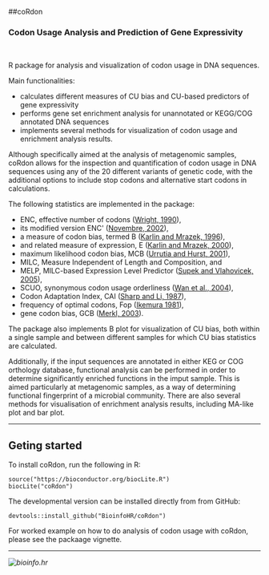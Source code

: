 ##coRdon
### Codon Usage Analysis and Prediction of Gene Expressivity
<br>

R package for analysis and visualization of codon usage in DNA sequences.

Main functionalities:
* calculates different measures of CU bias and CU-based predictors 
of gene expressivity
* performs gene set enrichment analysis for unannotated or KEGG/COG 
annotated DNA sequences
* implements several methods for visualization of codon usage 
and enrichment analysis results.

Although specifically aimed at the analysis of metagenomic samples, 
coRdon allows for the inspection and quantification of codon usage 
in DNA sequences using any of the 20 different variants of genetic code,
with the additional options to include stop codons and alternative start 
codons in calculations.  

The following statistics are implemented in the package:

* ENC, effective number of codons 
([Wright, 1990](https://www.ncbi.nlm.nih.gov/pubmed/2110097)),  
* its modified version ENC' 
([Novembre, 2002](https://www.ncbi.nlm.nih.gov/pubmed/12140252)),  
* a measure of codon bias, termed B 
([Karlin and Mrazek, 1996](https://www.ncbi.nlm.nih.gov/pubmed/11489855)),  
* and related measure of expression, E
([Karlin and Mrazek, 2000](https://www.ncbi.nlm.nih.gov/pubmed/10960111)),  
* maximum likelihood codon bias, MCB 
([Urrutia and Hurst, 2001](https://www.ncbi.nlm.nih.gov/pubmed/2110097)),  
* MILC, Measure Independent of Length and Composition, and  
* MELP, MILC-based Expression Level Predictor
([Supek and Vlahovicek, 2005](https://www.ncbi.nlm.nih.gov/pubmed/16029499)),
* SCUO, synonymous codon usage orderliness 
([Wan et al., 2004](https://www.ncbi.nlm.nih.gov/pubmed/15222899)),
* Codon Adaptation Index, CAI
([Sharp and Li, 1987](https://www.ncbi.nlm.nih.gov/pubmed/3547335)),  
* frequency of optimal codons, Fop
([Ikemura 1981](https://www.ncbi.nlm.nih.gov/pubmed/6175758)),  
* gene codon bias, GCB
([Merkl, 2003](http://www.ncbi.nlm.nih.gov/pubmed/14708578)).

The package also implements B plot for visualization of CU bias, 
both within a single sample and between different samples for which 
CU bias statistics are calculated.  

Additionally, if the input sequences are annotated in either KEG or COG 
orthology database, functional analysis can be performed in order to determine
significantly enriched functions in the imput sample. This is aimed 
particularly at metagenomic samples, as a way of determining 
functional fingerprint of a microbial community.
There are also several methods for visualisation of enrichment analysis results,
including MA-like plot and bar plot.  

***

## Geting started

To install coRdon, run the following in R:
```{r}
source("https://bioconductor.org/biocLite.R")
biocLite("coRdon")
```

The developmental version can be installed directly from from GitHub: 
```{r}
devtools::install_github("BioinfoHR/coRdon")
```

For worked example on how to do analysis of codon usage with coRdon, 
please see the packaage vignette.

***

<i><img src="http://bioinfo.hr/wp-content/themes/theme1414/images/logo.png" alt="bioinfo.hr" title=""></i>